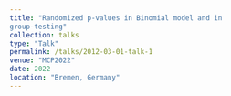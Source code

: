 ```yaml
---
title: "Randomized p-values in Binomial model and in
group-testing"
collection: talks
type: "Talk"
permalink: /talks/2012-03-01-talk-1
venue: "MCP2022"
date: 2022
location: "Bremen, Germany"
---
```


